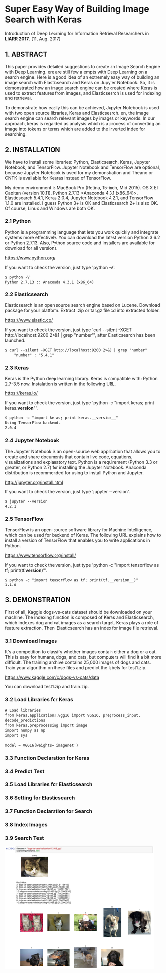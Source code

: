 # Super Easy Way of Building Image Search with Keras

Introduction of Deep Learning for Information Retrieval Researchers in __LIARR 2017__. (11, Aug. 2017)

## 1. ABSTRACT

This paper provides detailed suggestions to create an Image Search Engine with Deep Learning.  ere are still few a empts with Deep Learning on a search engine. Here is a good idea of an extremely easy way of building an image search with Elasticsearch and Keras on Jupyter Notebook. So, it is demonstrated how an image search engine can be created where Keras is used to extract features from images, and Elasticsearch is used for indexing and retrieval. 

To demonstrate how easily this can be achieved, Jupyter Notebook is used with two open source libraries, Keras and Elasticsearch.  en, the image search engine can search relevant images by images or keywords. In our approach, keras is regarded as analysis which is a process of converting an image into tokens or terms which are added to the inverted index for searching.

## 2. INSTALLATION

We have to install some libraries: Python, Elasticsearch, Keras, Jupyter Notebook, and TensorFlow. Jupyter Notebook and TensorFlow are optional, because Jupyter Notebook is used for my demonstration and Theano or CNTK is available for Kearas instead of TensorFlow.

My demo environment is MacBook Pro (Retina, 15-inch, Mid 2015). OS X El Capitan (version 10.11), Python 2.7.13 <Anaconda 4.3.1 (x86_64)>, Elasticsearch 5.4.1, Keras 2.0.4, Jupyter Notebook 4.2.1, and TensorFlow 1.1.0 are installed. I guess Python 3+ is OK and Elasticsearch 2+ is also OK. Of course, Linux and Windows are both OK.

### 2.1 Python

Python is a programming language that lets you work quickly and integrate systems more effectively. 
You can download the latest version Python 3.6.2 or Python 2.7.13. Also, Python source code and installers are available for download for all versions.

https://www.python.org/

If you want to check the version, just type 'python -V'.

    $ python -V
    Python 2.7.13 :: Anaconda 4.3.1 (x86_64)

### 2.2 Elasticsearch

Elasticsearch is an open source search engine based on Lucene.
Download package for your platform. Extract .zip or tar.gz file cd into extracted folder.

https://www.elastic.co/

If you want to check the version, just type 'curl --silent -XGET http://localhost:9200 2>&1 | grep "number"', after Elasticsearch has been launched.

    $ curl --silent -XGET http://localhost:9200 2>&1 | grep "number"
        "number" : "5.4.1",

### 2.3 Keras

Keras is the Python deep learning library. Keras is compatible with: Python 2.7-3.5 now.
Instalation is written in the following URL.

https://keras.io/

If you want to check the version, just type 'python -c "import keras; print keras.__version__"'.

    $ python -c "import keras; print keras.__version__"
    Using TensorFlow backend.
    2.0.4

### 2.4 Jupyter Notebook

The Jupyter Notebook is an open-source web application that allows you to create and share documents that contain live code, equations, visualizations and explanatory text.
Python is a requirement (Python 3.3 or greater, or Python 2.7) for installing the Jupyter Notebook.
Anaconda distribution is recommended for using to install Python and Jupyter.

http://jupyter.org/install.html

If you want to check the version, just type 'jupyter --version'.

    $ jupyter --version
    4.2.1

### 2.5 TensorFlow

TensorFlow is an open-source software library for Machine Intelligence, which can be used for backend of Keras.
The following URL explains how to install a version of TensorFlow that enables you to write applications in Python.

https://www.tensorflow.org/install/

If you want to check the version, just type 'python -c "import tensorflow as tf; print(tf.__version__)"'.

    $ python -c "import tensorflow as tf; print(tf.__version__)"
    1.1.0

## 3. DEMONSTRATION

First of all, Kaggle dogs-vs-cats dataset should be downloaded on your machine.
The indexing function is composed of Keras and Elasticsearch, which indexes dog and cat images as a search target. Keras plays a role of feature extraction.  Then, Elasticsearch has an index for image file retrieval.

### 3.1 Download Images

It's a competition to classify whether images contain either a dog or a cat. This is easy for humans, dogs, and cats, but computers will find it a bit more difficult.
The training archive contains 25,000 images of dogs and cats. Train your algorithm on these files and predict the labels for test1.zip.

https://www.kaggle.com/c/dogs-vs-cats/data

You can download test1.zip and train.zip.

### 3.2 Load Libraries for Keras

    # Load libraries
    from keras.applications.vgg16 import VGG16, preprocess_input, decode_predictions
    from keras.preprocessing import image
    import numpy as np
    import sys
    
    model = VGG16(weights='imagenet')

### 3.3 Function Declaration for Keras

### 3.4 Predict Test

### 3.5 Load Libraries for Elasticsearch

### 3.6 Setting for Elasticsearch

### 3.7 Function Declaration for Search

### 3.8 Index Images

### 3.9 Search Test

<p align="left">
  <img src="search-cat.png" width="480"/>
</p>

